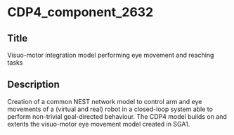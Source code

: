 # CDP4_component_2632

## Title
Visuo-motor integration model performing eye movement and reaching tasks

## Description
Creation of a common NEST network model to control arm and eye movements of a (virtual and real) robot in a closed-loop system able to perform non-trivial goal-directed behaviour. The CDP4 model builds on and extents the visuo-motor eye movement model created in SGA1.
